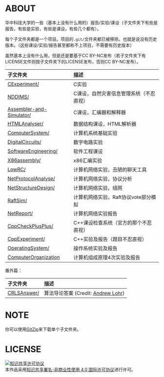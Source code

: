 # ABOUT

华中科技大学的一些（基本上没有什么用的）报告/实验/课设（子文件夹下有些是报告，有些是实验，有些是课设，有些几个都有）。

每个子文件夹都是一个项目。项目的`.git/`文件夹都已被移除。也就是说没有历史版本。（这些课设/实验/报告甚至都称不上项目，不需要有历史版本）

虽然基本上没有什么用，但是还是要基于CC BY-NC发布（若子文件夹下有LICENSE文件则按子文件夹下的LICENSE发布，否则CC BY-NC发布）。

| 子文件夹                      | 描述                                   |
|:------------------------------|:---------------------------------------|
| [CExperiment/][1]             | C实验                                  |
| [NDDIMS/][2]                  | C课设，自然灾害信息管理系统（不忍直视）|
| [Assembler-and-Simulator/][3] | C课设，汇编器和解释器                  |
| [HTMLAnalyser/][4]            | 数据结构课设，HTML解析器               |
| [ComputerSystem/][5]          | 计算机系统基础实验                     |
| [DigitalCircuits/][6]         | 数字电路实验                           |
| [SoftwareEngineering/][7]     | 软件工程课设                           |
| [X86assembly/][8]             | x86汇编实验                            |
| [LowRC/][9]                   | 计算机网络实验，丑陋的聊天工具         |
| [NetProtocolAnalyse/][10]     | 计算机网络实验，协议分析               |
| [NetStructureDesign/][11]     | 计算机网络实验，组网                   |
| [RaftSim/][17]                | 计算机网络实验，Raft协议vote部分模拟   |
| [NetReport/][16]              | 计算机网络实验报告                     |
| [CppCheckPlusPlus/][12]       | C++课设检查系统（官方的那个不忍直视）  |
| [CppExperiment/][13]          | C++实验及报告（题目不忍直视）          |
| [OperatingSystem/][14]        | 操作系统实验及报告                     |
| [ComputerOrganization][18]    | 计算机组成原理4次实验及报告            |

番外篇：

| 子文件夹                      | 描述                                      |
|:------------------------------|:------------------------------------------|
| [CRLSAnswer/][15]             | 算法导论答案 (Credit: [Andrew Lohr][101]) |

# NOTE
你可以使用[GitZip][102]来下载单个子文件夹。

# LICENSE

<a rel="license" href="http://creativecommons.org/licenses/by-nc/4.0/"><img alt="知识共享许可协议" style="border-width:0" src="https://i.creativecommons.org/l/by-nc/4.0/88x31.png" /></a><br />本作品采用<a rel="license" href="http://creativecommons.org/licenses/by-nc/4.0/">知识共享署名-非商业性使用 4.0 国际许可协议</a>进行许可。

[1]:https://github.com/husixu1/HUST-Homeworks/tree/master/CExperiment
[2]:https://github.com/husixu1/HUST-Homeworks/tree/master/NDDIMS
[3]:https://github.com/husixu1/HUST-Homeworks/tree/master/Assembler-and-Simulator
[4]:https://github.com/husixu1/HUST-Homeworks/tree/master/HTMLAnalyser
[5]:https://github.com/husixu1/HUST-Homeworks/tree/master/ComputerSystem
[6]:https://github.com/husixu1/HUST-Homeworks/tree/master/DigitalCircuits
[7]:https://github.com/husixu1/HUST-Homeworks/tree/master/SoftwareEngineering
[8]:https://github.com/husixu1/HUST-Homeworks/tree/master/X86assembly
[9]:https://github.com/husixu1/HUST-Homeworks/tree/master/LowRC
[10]:https://github.com/husixu1/HUST-Homeworks/tree/master/NetProtocolAnalyse
[11]:https://github.com/husixu1/HUST-Homeworks/tree/master/NetStructureDesign
[12]:https://github.com/husixu1/HUST-Homeworks/tree/master/CppCheckPlusPlus
[13]:https://github.com/husixu1/HUST-Homeworks/tree/master/CppExperiment
[14]:https://github.com/husixu1/HUST-Homeworks/tree/master/OperatingSystem
[15]:https://github.com/husixu1/HUST-Homeworks/tree/master/CRLSAnswer
[16]:https://github.com/husixu1/HUST-Homeworks/tree/master/NetReport
[17]:https://github.com/husixu1/HUST-Homeworks/tree/master/RaftSim
[18]:https://github.com/husixu1/HUST-Homeworks/tree/master/ComputerOrganization

[101]:http://sites.math.rutgers.edu/~ajl213/
[102]:http://kinolien.github.io/gitzip/

